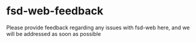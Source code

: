 # fsd-web-feedback
Please provide feedback regarding any issues with fsd-web here, and we will be addressed as soon as possible
